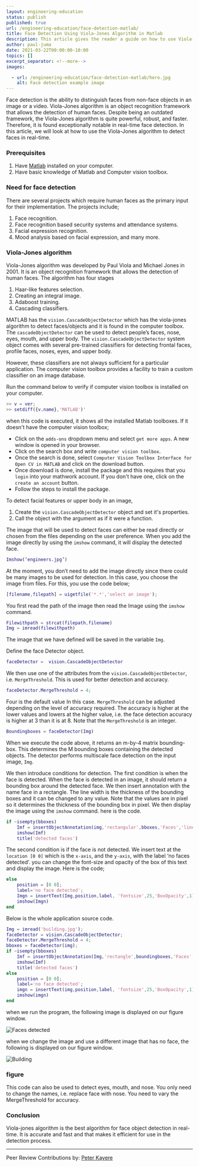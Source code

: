 ```yaml
---
layout: engineering-education
status: publish
published: true
url: /engineering-education/face-detection-matlab/
title: Face Detection Using Viola-Jones Algorithm in Matlab
description: This article gives the reader a guide on how to use Viola-Jones algorithm to detect faces in realtime. Viola-Jones algorithm is an object recognition framework that allows the detection of human faces.
author: paul-juma
date: 2021-03-22T00:00:00-10:00
topics: []
excerpt_separator: <!--more-->
images:

  - url: /engineering-education/face-detection-matlab/hero.jpg
    alt: Face detection example image
---
```

Face detection is the ability to distinguish faces from non-face objects in an image or a video. Viola-Jones algorithm is an object recognition framework that allows the detection of human faces. Despite being an outdated framework, the Viola-Jones algorithm is quite powerful, robust, and faster. Therefore, it is found exceptionally notable in real-time face detection. In this article, we will look at how to use the Viola-Jones algorithm to detect faces in real-time.
<!--more-->
### Prerequisites
1. Have [Matlab](https://www.mathworks.com/downloads/) installed on your computer.
2. Have basic knowledge of Matlab and Computer vision toolbox.

### Need for face detection
There are several projects which require human faces as the primary input for their implementation. The projects include;
1. Face recognition.
2. Face recognition based security systems and attendance systems.
3. Facial expression recognition.
4. Mood analysis based on facial expression, and many more.

### Viola-Jones algorithm
Viola-Jones algorithm was developed by Paul Viola and Michael Jones in 2001. It is an object recognition framework that allows the detection of human faces. The algorithm has four stages
1. Haar-like features selection.
2. Creating an integral image.
3. Adaboost training.
4. Cascading classifiers.
   
MATLAB has the `vision.CascadeObjectDetector` which has the viola-jones algorithm to detect faces/objects and it is found in the computer toolbox. The `cascadeObjectDetector` can be used to detect people’s faces, nose, eyes, mouth, and upper body. The `vision.CascadeObjectDetector` system object comes with several pre-trained classifiers for detecting frontal faces, profile faces, noses, eyes, and upper body.

However, these classifiers are not always sufficient for a particular application. The computer vision toolbox provides a facility to train a custom classifier on an image database.

Run the command below to verify if computer vision toolbox is installed on your computer.
```matlab
>> v = ver;
>> setdiff({v.name},'MATLAB')'
```
when this code is executed, it shows all the installed Matlab toolboxes. If it doesn't have the computer vision toolbox;
- Click on the `adds-ons` dropdown menu and select `get more apps`. A new window is opened in your browser.
- Click on the search box and write `computer vision toolbox`.
- Once the search is done, select `Computer Vision Toolbox Interface for Open CV in MATLAB` and click on the download button.
- Once download is done, install the package and this requires that you `login` into your mathwork account. If you don't have one, click on the `create an account` button.
- Follow the steps to install the package.
  
To detect facial features or upper body in an image,
1. Create the `vision.CascadeObjectDetector` object and set it's properties.
2. Call the object with the argument as if it were a function.

The image that will be used to detect faces can either be read directly or chosen from the files depending on the user preference. When you add the image directly by using the `imshow` command, it will display the detected face.

```Matlab
Imshow(‘engineers.jpg’)
```
At the moment, you don’t need to add the image directly since there could be many images to be used for detection. In this case, you choose the image from files. For this, you use the code below;
```Matlab
[filename,filepath] = uigetfile('*.*','select an image');
```

You first read the path of the image then read the Image using the `imshow` command.
```Matlab
Filewithpath = strcat(filepath,filename)
Img = imread(filewithpath)
```
The image that we have defined will be saved in the variable `Img`.

Define the face Detector object.
```Matlab
faceDetector =  vision.CascadeObjectDetector
``` 

We then use one of the attributes from the `vision.CascadeObjectDetector`, i.e. `MergeThreshold`. This is used for better detection and accuracy.

```Matlab
faceDetector.MergeThreshold = 4;
```

Four is the default value In this case. `MergeThreshold` can be adjusted depending on the level of accuracy required. The accuracy is higher at the lower values and lowers at the higher value, i.e. the face detection accuracy is higher at 3 than it is at 8. Note that the `MergeThreshold` is an integer.

```matlab
Boundingboxes = faceDetector(Img)
```

When we execute the code above, it returns an m-by-4 matrix bounding-box. This determines the M bounding boxes containing the detected objects. The detector performs multiscale face detection on the input image, `Img`.

We then introduce conditions for detection. The first condition is when the face is detected. When the face is detected in an image, it should return a bounding box around the detected face. We then insert annotation with the name face in a rectangle. The line width is the thickness of the bounding boxes and it can be changed to any value. Note that the values are in pixel so it determines the thickness of the bounding box in pixel. We then display the image using the `imshow` command. here is the code.

```matlab
if ~isempty(bboxes)
    Imf = insertObjectAnnotation(img,'rectangular',bboxes,'Faces','linewidth',30);
    imshow(Imf)
    title('detected faces')
```

The second condition is if the face is not detected. We insert text at the `location [0 0]` which is the `x-axis`, and the `y-axis`, with the label ‘no faces detected’. you can change the font-size and opacity of the box of this text and display the image. Here is the code;

```matlab
else
    position = [0 0];
    label='no face detected';
    Imgn = insertText(Img,position,label, 'fontsize',25,'BoxOpacity',1);
    imshow(Imgn)
end
```

Below is the whole application source code.

```Matlab
Img = imread('building.jpg');
faceDetector = vision.CascadeObjectDetector;
faceDetector.MergeThreshold = 4;
bboxes = faceDetector(img);
if ~isempty(bboxes)
    Imf = insertObjectAnnotation(Img,'rectangle',boundingboxes,'Faces','linewidth',3);
    imshow(Imf)
    title('detected faces')
else
    position = [0 0];
    label='no face detected';
    imgn = insertText(img,position,label, 'fontsize',25,'BoxOpacity',1);
    imshow(imgn)
end
```
when we run the program, the following image is displayed on our figure window.

![Faces detected](/engineering-education/face-detection-matlab/engineers.png)

when we change the image and use a different image that has no face, the following is displayed on our figure window.

![Building](/engineering-education/face-detection-matlab/building.png)

### figure
This code can also be used to detect eyes, mouth, and nose. You only need to change the names, i.e. replace face with nose. You need to vary the MergeThreshold for accuracy.

### Conclusion
Viola-jones algorithm is the best algorithm for face object detection in real-time. It is accurate and fast and that makes it efficient for use in the detection process. 

---
Peer Review Contributions by: [Peter Kayere](/engineering-education/authors/peter-kayere/)
